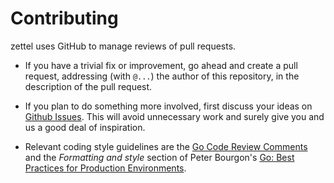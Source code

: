 # Contributing

zettel uses GitHub to manage reviews of pull requests.

* If you have a trivial fix or improvement, go ahead and create a pull request,
  addressing (with `@...`) the author of this repository, in the description of the pull request.

* If you plan to do something more involved, first discuss your ideas
  on [Github Issues](https://github.com/hackstream/zettel/issues).
  This will avoid unnecessary work and surely give you and us a good deal
  of inspiration.

* Relevant coding style guidelines are the [Go Code Review
  Comments](https://code.google.com/p/go-wiki/wiki/CodeReviewComments)
  and the _Formatting and style_ section of Peter Bourgon's [Go: Best
  Practices for Production
  Environments](http://peter.bourgon.org/go-in-production/#formatting-and-style).
